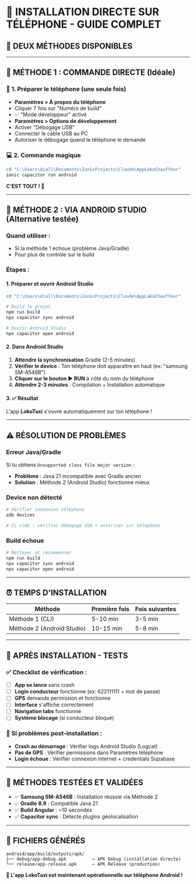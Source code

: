 # 📱 INSTALLATION DIRECTE SUR TÉLÉPHONE - GUIDE COMPLET

## 🎯 DEUX MÉTHODES DISPONIBLES

---

## 🚀 **MÉTHODE 1 : COMMANDE DIRECTE (Idéale)**

### 📱 **1. Préparer le téléphone (une seule fois)**
- **Paramètres > À propos du téléphone**
- Cliquer 7 fois sur "Numéro de build" 
- ✅ "Mode développeur" activé
- **Paramètres > Options de développement**
- Activer "Débogage USB"
- Connecter le câble USB au PC
- Autoriser le débogage quand le téléphone le demande

### 💻 **2. Commande magique**
```bash
cd "C:\Users\diall\Documents\IonicProjects\Claude\AppLakoChauffeur"
ionic capacitor run android
```

**C'EST TOUT ! 🎉**

---

## 🔧 **MÉTHODE 2 : VIA ANDROID STUDIO (Alternative testée)**

### **Quand utiliser :**
- Si la méthode 1 échoue (problème Java/Gradle)
- Pour plus de contrôle sur le build

### **Étapes :**

#### **1. Préparer et ouvrir Android Studio**
```bash
cd "C:\Users\diall\Documents\IonicProjects\Claude\AppLakoChauffeur"

# Build le projet
npm run build
npx capacitor sync android

# Ouvrir Android Studio
npx capacitor open android
```

#### **2. Dans Android Studio**
1. **Attendre la synchronisation** Gradle (2-5 minutes)
2. **Vérifier le device** : Ton téléphone doit apparaître en haut (ex: "samsung SM-A546B")
3. **Cliquer sur le bouton ▶️ RUN** à côté du nom du téléphone
4. **Attendre 2-3 minutes** : Compilation + Installation automatique

#### **3. ✅ Résultat**
L'app **LokoTaxi** s'ouvre automatiquement sur ton téléphone !

---

## ⚠️ **RÉSOLUTION DE PROBLÈMES**

### **Erreur Java/Gradle**
Si tu obtiens `Unsupported class file major version` :
- **Problème** : Java 21 incompatible avec Gradle ancien
- **Solution** : Méthode 2 (Android Studio) fonctionne mieux

### **Device non détecté**
```bash
# Vérifier connexion téléphone
adb devices

# Si vide : vérifier débogage USB + autoriser sur téléphone
```

### **Build échoue**
```bash
# Nettoyer et recommencer
npm run build
npx capacitor sync android
npx capacitor open android
```

---

## ⏰ **TEMPS D'INSTALLATION**

| Méthode | Première fois | Fois suivantes |
|---------|---------------|----------------|
| Méthode 1 (CLI) | 5-10 min | 3-5 min |
| Méthode 2 (Android Studio) | 10-15 min | 5-8 min |

---

## 📱 **APRÈS INSTALLATION - TESTS**

### ✅ **Checklist de vérification :**
- [ ] **App se lance** sans crash
- [ ] **Login conducteur** fonctionne (ex: 622111111 + mot de passe)
- [ ] **GPS** demande permission et fonctionne
- [ ] **Interface** s'affiche correctement  
- [ ] **Navigation tabs** fonctionne
- [ ] **Système blocage** (si conducteur bloqué)

### 🔧 **Si problèmes post-installation :**
- **Crash au démarrage** : Vérifier logs Android Studio (Logcat)
- **Pas de GPS** : Vérifier permissions dans Paramètres téléphone
- **Login échoue** : Vérifier connexion internet + credentials Supabase

---

## 🎯 **MÉTHODES TESTÉES ET VALIDÉES**

- ✅ **Samsung SM-A546B** : Installation réussie via Méthode 2
- ✅ **Gradle 8.9** : Compatible Java 21
- ✅ **Build Angular** : ~10 secondes
- ✅ **Capacitor sync** : Détecte plugins géolocalisation

---

## 📁 **FICHIERS GÉNÉRÉS**

```
android/app/build/outputs/apk/
├── debug/app-debug.apk          ← APK Debug (installation directe)
└── release/app-release.apk      ← APK Release (production)
```

**🚀 L'app LokoTaxi est maintenant opérationnelle sur téléphone Android !**